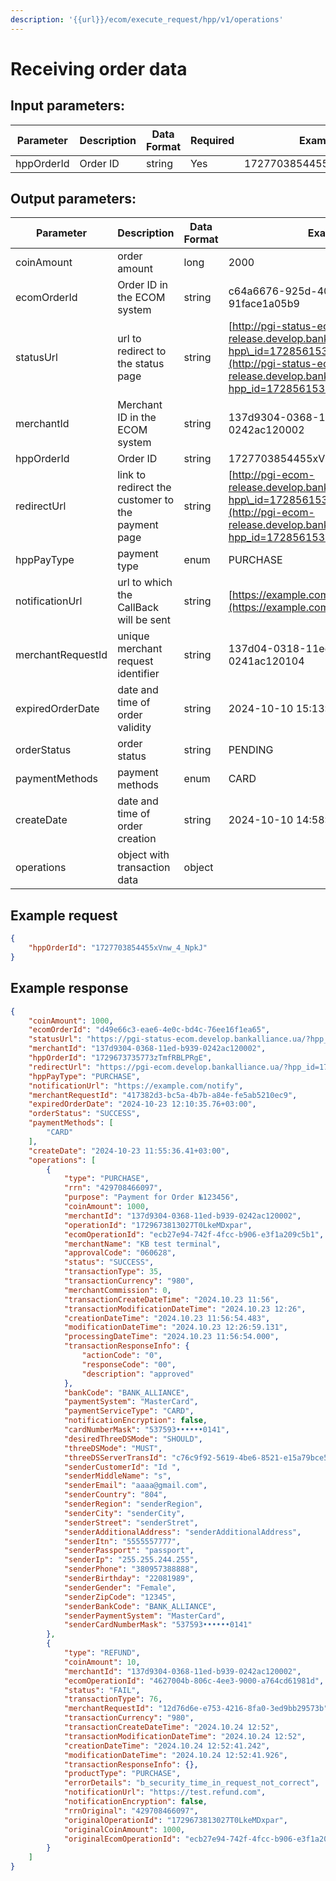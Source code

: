 ```yaml
---
description: '{{url}}/ecom/execute_request/hpp/v1/operations'
---
```


# Receiving order data

## Input parameters:

| Parameter  | Description | Data Format | Required | Example                    |
| ---------- | ----------- | ----------- | -------- | -------------------------- |
| hppOrderId | Order ID    | string      | Yes      | 1727703854455xVnw\_4\_NpkJ |

## Output parameters:

| Parameter         | Description                                       | Data Format | Example                                                                                                                                                                             |
| ----------------- | ------------------------------------------------- | ----------- | ----------------------------------------------------------------------------------------------------------------------------------------------------------------------------------- |
| coinAmount        | order amount                                      | long        | 2000                                                                                                                                                                                |
| ecomOrderId       | Order ID in the ECOM system                       | string      | c64a6676-925d-4054-ab21-91face1a05b9                                                                                                                                                |
| statusUrl         | url to redirect to the status page                | string      | [http://pgi-status-ecom-release.develop.bankalliance.ua/?hpp\_id=17285615314160DOA6pa1E8F](http://pgi-status-ecom-release.develop.bankalliance.ua/?hpp_id=17285615314160DOA6pa1E8F) |
| merchantId        | Merchant ID in the ECOM system                    | string      | 137d9304-0368-11ed-b939-0242ac120002                                                                                                                                                |
| hppOrderId        | Order ID                                          | string      | 1727703854455xVnw\_4\_NpkJ                                                                                                                                                          |
| redirectUrl       | link to redirect the customer to the payment page | string      | [http://pgi-ecom-release.develop.bankalliance.ua/?hpp\_id=17285615314160DOA6pa1E8F](http://pgi-ecom-release.develop.bankalliance.ua/?hpp_id=17285615314160DOA6pa1E8F)               |
| hppPayType        | payment type                                      | enum        | PURCHASE                                                                                                                                                                            |
| notificationUrl   | url to which the CallBack will be sent            | string      | [https://example.com/notify](https://example.com/notify)                                                                                                                            |
| merchantRequestId | unique merchant request identifier                | string      | 137d04-0318-11ed-b939-0241ac120104                                                                                                                                                  |
| expiredOrderDate  | date and time of order validity                   | string      | 2024-10-10 15:13:51.41+03:00                                                                                                                                                        |
| orderStatus       | order status                                      | string      | PENDING                                                                                                                                                                             |
| paymentMethods    | payment methods                                   | enum        | CARD                                                                                                                                                                                |
| createDate        | date and time of order creation                   | string      | 2024-10-10 14:58:51.36+03:00                                                                                                                                                        |
| operations        | object with transaction data                      | object      |                                                                                                                                                                                     |

## Example request

```json
{
    "hppOrderId": "1727703854455xVnw_4_NpkJ"
}
```

## Example response

```json
{
    "coinAmount": 1000,
    "ecomOrderId": "d49e66c3-eae6-4e0c-bd4c-76ee16f1ea65",
    "statusUrl": "https://pgi-status-ecom.develop.bankalliance.ua/?hpp_id=1729673735773zTmfRBLPRgE",
    "merchantId": "137d9304-0368-11ed-b939-0242ac120002",
    "hppOrderId": "1729673735773zTmfRBLPRgE",
    "redirectUrl": "https://pgi-ecom.develop.bankalliance.ua/?hpp_id=1729673735773zTmfRBLPRgE",
    "hppPayType": "PURCHASE",
    "notificationUrl": "https://example.com/notify",
    "merchantRequestId": "417382d3-bc5a-4b7b-a84e-fe5ab5210ec9",
    "expiredOrderDate": "2024-10-23 12:10:35.76+03:00",
    "orderStatus": "SUCCESS",
    "paymentMethods": [
        "CARD"
    ],
    "createDate": "2024-10-23 11:55:36.41+03:00",
    "operations": [
        {
            "type": "PURCHASE",
            "rrn": "429708466097",
            "purpose": "Payment for Order №123456",
            "coinAmount": 1000,
            "merchantId": "137d9304-0368-11ed-b939-0242ac120002",
            "operationId": "1729673813027T0LkeMDxpar",
            "ecomOperationId": "ecb27e94-742f-4fcc-b906-e3f1a209c5b1",
            "merchantName": "KB test terminal",
            "approvalCode": "060628",
            "status": "SUCCESS",
            "transactionType": 35,
            "transactionCurrency": "980",
            "merchantCommission": 0,
            "transactionCreateDateTime": "2024.10.23 11:56",
            "transactionModificationDateTime": "2024.10.23 12:26",
            "creationDateTime": "2024.10.23 11:56:54.483",
            "modificationDateTime": "2024.10.23 12:26:59.131",
            "processingDateTime": "2024.10.23 11:56:54.000",
            "transactionResponseInfo": {
                "actionCode": "0",
                "responseCode": "00",
                "description": "approved"
            },
            "bankCode": "BANK_ALLIANCE",
            "paymentSystem": "MasterCard",
            "paymentServiceType": "CARD",
            "notificationEncryption": false,
            "cardNumberMask": "537593••••••0141",
            "desiredThreeDSMode": "SHOULD",
            "threeDSMode": "MUST",
            "threeDSServerTransId": "c76c9f92-5619-4be6-8521-e15a79bce534",
            "senderCustomerId": "Id ",
            "senderMiddleName": "s",
            "senderEmail": "aaaa@gmail.com",
            "senderCountry": "804",
            "senderRegion": "senderRegion",
            "senderCity": "senderCity",
            "senderStreet": "senderStret",
            "senderAdditionalAddress": "senderAdditionalAddress",
            "senderItn": "5555557777",
            "senderPassport": "passport",
            "senderIp": "255.255.244.255",
            "senderPhone": "380957388888",
            "senderBirthday": "22081989",
            "senderGender": "Female",
            "senderZipCode": "12345",
            "senderBankCode": "BANK_ALLIANCE",
            "senderPaymentSystem": "MasterCard",
            "senderCardNumberMask": "537593••••••0141"
        },
        {
            "type": "REFUND",
            "coinAmount": 10,
            "merchantId": "137d9304-0368-11ed-b939-0242ac120002",
            "ecomOperationId": "4627004b-806c-4ee3-9000-a764cd61981d",
            "status": "FAIL",
            "transactionType": 76,
            "merchantRequestId": "12d76d6e-e753-4216-8fa0-3ed9bb29573b",
            "transactionCurrency": "980",
            "transactionCreateDateTime": "2024.10.24 12:52",
            "transactionModificationDateTime": "2024.10.24 12:52",
            "creationDateTime": "2024.10.24 12:52:41.242",
            "modificationDateTime": "2024.10.24 12:52:41.926",
            "transactionResponseInfo": {},
            "productType": "PURCHASE",
            "errorDetails": "b_security_time_in_request_not_correct",
            "notificationUrl": "https://test.refund.com",
            "notificationEncryption": false,
            "rrnOriginal": "429708466097",
            "originalOperationId": "1729673813027T0LkeMDxpar",
            "originalCoinAmount": 1000,
            "originalEcomOperationId": "ecb27e94-742f-4fcc-b906-e3f1a209c5b1"
        }
    ]
}
```

